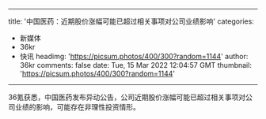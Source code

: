 
---
title: '中国医药：近期股价涨幅可能已超过相关事项对公司业绩影响'
categories: 
 - 新媒体
 - 36kr
 - 快讯
headimg: 'https://picsum.photos/400/300?random=1144'
author: 36kr
comments: false
date: Tue, 15 Mar 2022 12:04:57 GMT
thumbnail: 'https://picsum.photos/400/300?random=1144'
---

<div>   
36氪获悉，中国医药发布异动公告，公司近期股价涨幅可能已超过相关事项对公司业绩的影响，可能存在非理性投资情形。  
</div>
            